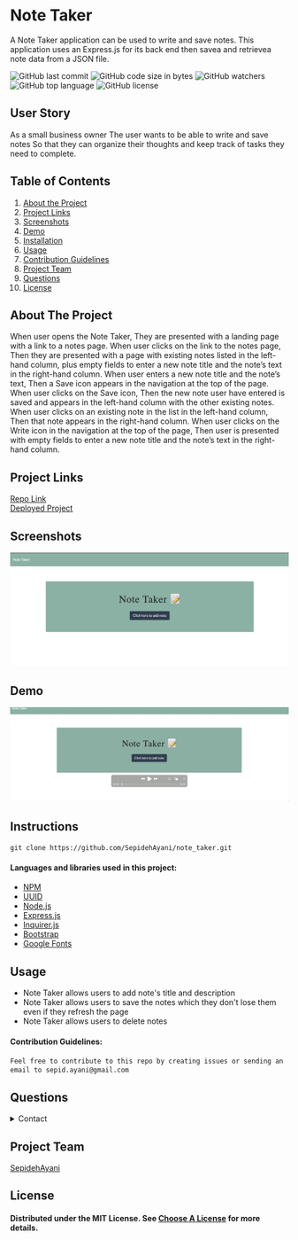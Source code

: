 # Note Taker
A Note Taker application can be used to write and save notes. This application uses an Express.js for its back end then savea and retrievea note data from a JSON file.

![GitHub last commit](https://img.shields.io/github/last-commit/SepidehAyani/note_taker)  ![GitHub code size in bytes](https://img.shields.io/github/languages/code-size/SepidehAyani/note_taker)  ![GitHub watchers](https://img.shields.io/github/watchers/SepidehAyani/note_taker?label=Watch&style=social)  ![GitHub top language](https://img.shields.io/github/languages/top/SepidehAyani/note_taker)  ![GitHub license](https://img.shields.io/badge/license-MIT-blueyellow) <br> 
## User Story
As a small business owner
The user wants to be able to write and save notes
So that they can organize their thoughts and keep track of tasks they need to complete.

## Table of Contents 
1. [About the Project](#About-The-Project)
1. [Project Links](#Project-Links)
1. [Screenshots](#Screenshots)
1. [Demo](#Demo)
1. [Installation](#Installation)
1. [Usage](#Usage)
1. [Contribution Guidelines](#Contribution-Guidelines)
1. [Project Team](#Project-Team)
1. [Questions](#Questions)
1. [License](#License)

## About The Project

When user opens the Note Taker,
They are presented with a landing page with a link to a notes page.
When user clicks on the link to the notes page, 
Then they are presented with a page with existing notes listed in the left-hand column, 
plus empty fields to enter a new note title and the note’s text in the right-hand column.
When user enters a new note title and the note’s text,
Then a Save icon appears in the navigation at the top of the page.
When user clicks on the Save icon,
Then the new note user have entered is saved and appears in the left-hand column with the other existing notes.
When user clicks on an existing note in the list in the left-hand column,
Then that note appears in the right-hand column.
When user clicks on the Write icon in the navigation at the top of the page,
Then user is presented with empty fields to enter a new note title and the note’s text in the right-hand column.


## Project Links
[Repo Link](https://github.com/SepidehAyani/note_taker) <br>
[Deployed Project](https://young-sea-70654.herokuapp.com/)

## Screenshots
![Project Preview](assets/img/overview.png)

## Demo
[![Project demo](assets/img/demo.png)](assets/img/demo.mov)

## Instructions
```  
git clone https://github.com/SepidehAyani/note_taker.git
```

#### Languages and libraries used in this project:
- <a href="https://www.npmjs.com/">NPM</a>
- <a href="https://www.npmjs.com/package/uuid">UUID</a>
- <a href="https://nodejs.org/">Node.js</a>
- <a href="https://www.npmjs.com/package/express">Express.js</a>
- <a href="https://www.npmjs.com/package/inquirer">Inquirer.js</a>
- <a href="https://getbootstrap.com/">Bootstrap</a>
- <a href="https://fonts.google.com/">Google Fonts</a>

## Usage
- Note Taker allows users to add note's title and description
- Note Taker allows users to save the notes which they don't lose them even if they refresh the page
- Note Taker allows users to delete notes

#### Contribution Guidelines:
```  
Feel free to contribute to this repo by creating issues or sending an email to sepid.ayani@gmail.com
```

## Questions
<details>
    <summary>Contact</summary>
    sepid.ayani@gmail.com
</details>

## Project Team
[SepidehAyani](https://github.com/SepidehAyani) <br>

## License
#### Distributed under the MIT License. See [Choose A License](https://choosealicense.com/) for more details.